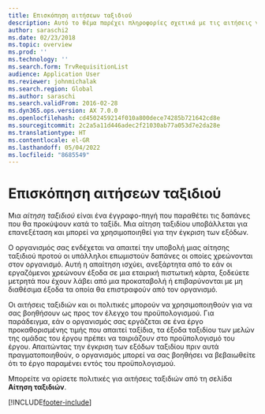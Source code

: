 ```yaml
---
title: Επισκόπηση αιτήσεων ταξιδιού
description: Αυτό το θέμα παρέχει πληροφορίες σχετικά με τις αιτήσεις για ταξίδια. Έγγραφα αίτησης ταξιδιού για προγραμματισμένες δαπάνες μετακίνησης.
author: saraschi2
ms.date: 02/23/2018
ms.topic: overview
ms.prod: ''
ms.technology: ''
ms.search.form: TrvRequisitionList
audience: Application User
ms.reviewer: johnmichalak
ms.search.region: Global
ms.author: saraschi
ms.search.validFrom: 2016-02-28
ms.dyn365.ops.version: AX 7.0.0
ms.openlocfilehash: cd4502459214f010a800dece74285b721642cd8e
ms.sourcegitcommit: 2c2a5a11d446adec2f21030ab77a053d7e2da28e
ms.translationtype: HT
ms.contentlocale: el-GR
ms.lasthandoff: 05/04/2022
ms.locfileid: "8685549"
---
```

# <a name="travel-requisitions-overview"></a>Επισκόπηση αιτήσεων ταξιδιού

Μια *αίτηση ταξιδιού* είναι ένα έγγραφο-πηγή που παραθέτει τις δαπάνες που θα προκύψουν κατά το ταξίδι. Μια αίτηση ταξιδίου υποβάλλεται για επανεξέταση και μπορεί να χρησιμοποιηθεί για την έγκριση των εξόδων.

Ο οργανισμός σας ενδέχεται να απαιτεί την υποβολή μιας αίτησης ταξιδιού προτού οι υπάλληλοι επωμιστούν δαπάνες οι οποίες χρεώνονται στον οργανισμό. Αυτή η απαίτηση ισχύει, ανεξάρτητα από το εάν οι εργαζόμενοι χρεώνουν έξοδα σε μια εταιρική πιστωτική κάρτα, ξοδεύετε μετρητά που έχουν λάβει από μια προκαταβολή ή επιβαρύνονται με μη διαθέσιμα έξοδα τα οποία θα επιστραφούν από τον οργανισμό.

Οι αιτήσεις ταξιδιών και οι πολιτικές μπορούν να χρησιμοποιηθούν για να σας βοηθήσουν ως προς τον έλεγχο του προϋπολογισμού. Για παράδειγμα, εάν ο οργανισμός σας εργάζεται σε ένα έργο προκαθορισμένης τιμής που απαιτεί ταξίδια, τα έξοδα ταξιδίου των μελών της ομάδας του έργου πρέπει να ταιριάζουν στο προϋπολογισμό του έργου. Απαιτώντας την έγκριση των εξόδων ταξιδίου πριν αυτά πραγματοποιηθούν, ο οργανισμός μπορεί να σας βοηθήσει να βεβαιωθείτε ότι το έργο παραμένει εντός του προϋπολογισμού.

Μπορείτε να ορίσετε πολιτικές για αιτήσεις ταξιδιών από τη σελίδα **Αίτηση ταξιδιών**.


[!INCLUDE[footer-include](../includes/footer-banner.md)]